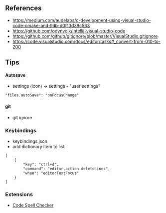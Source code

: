 ## References
- https://medium.com/audelabs/c-development-using-visual-studio-code-cmake-and-lldb-d0f13d38c563
- https://github.com/odynvolk/intellij-visual-studio-code
- https://github.com/github/gitignore/blob/master/VisualStudio.gitignore
- https://code.visualstudio.com/docs/editor/tasks#_convert-from-010-to-200

## Tips
#### Autosave
- settings (icon) -> settings - "user settings" 
```
"files.autoSave": "onFocusChange"
```

#### git
- git ignore

### Keybindings
- keybindings.json
- add dictionary item to list
```
[
    {
        "key": "ctrl+d",
        "command": "editor.action.deleteLines",
        "when": "editorTextFocus"
    }
]
```

### Extensions
- [Code Spell Checker](https://marketplace.visualstudio.com/items?itemName=streetsidesoftware.code-spell-checker)
